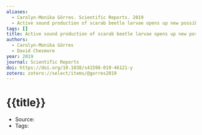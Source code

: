 ```yaml
---
aliases:
  - Carolyn-Monika Görres. Scientific Reports. 2019
  - Active sound production of scarab beetle larvae opens up new possibilities for species-specific pest monitoring in soils
tags: []
title: Active sound production of scarab beetle larvae opens up new possibilities for species-specific pest monitoring in soils
authors:
  - Carolyn-Monika Görres
  - David Chesmore
year: 2019
journal: Scientific Reports
doi: https://doi.org/10.1038/s41598-019-46121-y
zotero: zotero://select/items/@gorres2019
---
```

<!-- START_TEMPLATE -->
# {{title}}

- Source:
- Tags: 
<!-- END_TEMPLATE -->